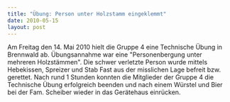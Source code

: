 ```yaml
---
title: "Übung: Person unter Holzstamm eingeklemmt"
date: 2010-05-15
layout: post
---
```


Am Freitag den 14. Mai 2010 hielt die Gruppe 4 eine Technische Übung in Brennwald ab. Übungsannahme war eine "Personenbergung unter mehreren Holzstämmen". Die schwer verletzte Person wurde mittels Hebekissen, Spreizer und Stab Fast aus der misslichen Lage befreit bzw. gerettet. Nach rund 1 Stunden konnten die Mitglieder der Gruppe 4 die Technische Übung erfolgreich beenden und nach einem Würstel und Bier bei der Fam. Scheiber wieder in das Gerätehaus einrücken.